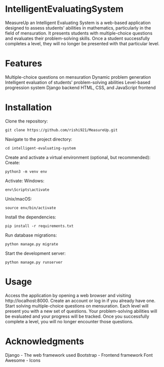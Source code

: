 # IntelligentEvaluatingSystem
MeasureUp an Intelligent Evaluating System is a web-based application designed to assess students' abilities in mathematics, particularly in the field of mensuration. It presents students with multiple-choice questions and evaluates their problem-solving skills. Once a student successfully completes a level, they will no longer be presented with that particular level.

# Features
Multiple-choice questions on mensuration
Dynamic problem generation
Intelligent evaluation of students' problem-solving abilities
Level-based progression system
Django backend
HTML, CSS, and JavaScript frontend

# Installation
Clone the repository: 
```
git clone https://github.com/rishi921/MeasureUp.git
```
Navigate to the project directory: 
```
cd intelligent-evaluating-system
```
Create and activate a virtual environment (optional, but recommended):
Create: 
```
python3 -m venv env
```

Activate:
Windows:
```
env\Scripts\activate
```

Unix/macOS: 
```
source env/bin/activate
```
Install the dependencies: 
```
pip install -r requirements.txt
```
Run database migrations:
```
python manage.py migrate
```

Start the development server: 
```
python manage.py runserver
```

# Usage
Access the application by opening a web browser and visiting http://localhost:8000.
Create an account or log in if you already have one.
Start solving multiple-choice questions on mensuration.
Each level will present you with a new set of questions.
Your problem-solving abilities will be evaluated and your progress will be tracked.
Once you successfully complete a level, you will no longer encounter those questions.

# Acknowledgments
Django - The web framework used
Bootstrap - Frontend framework
Font Awesome - Icons
#
